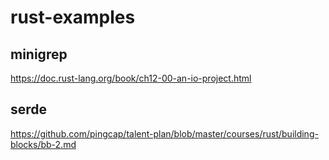 # rust-examples

## minigrep
https://doc.rust-lang.org/book/ch12-00-an-io-project.html

## serde
https://github.com/pingcap/talent-plan/blob/master/courses/rust/building-blocks/bb-2.md